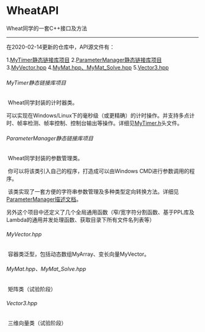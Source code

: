 # WheatAPI
Wheat同学的一套C++接口及方法

------

在2020-02-14更新的仓库中，API源文件有： 

1.[MyTimer静态链接库项目](#MyTimer静态链接库项目)
2.[ParameterManager静态链接库项目](#ParameterManager静态链接库项目)
3.[MyVector.hpp](#MyVector.hpp)
4.[MyMat.hpp、MyMat_Solve.hpp](#MyMat.hpp、MyMat_Solve.hpp)
5.[Vector3.hpp](#Vector3.hpp)



###### MyTimer静态链接库项目

​		Wheat同学封装的计时器类。

​		可以实现在Windows/Linux下的毫秒级（或更精确）的计时操作。并支持多点计时、帧率检测、帧率控制、控制台输出等操作。详细见[MyTimer.h](https://github.com/wheat2018/WheatAPI/include/MyTimer.h)头文件。

###### ParameterManager静态链接库项目

​		Wheat同学封装的参数管理类。

​		你可以将该类引入自己的程序，打造成可以由Windows CMD进行参数调用的程序。

​		该类实现了一套方便的字符串参数管理及多种类型定向转换方法。详细见[ParameterManager描述文档](https://github.com/wheat2018/WheatAPI/source/ParameterManager/ParameterManager描述文档.docx)。

​		另外这个项目中还定义了几个全局通用函数（窄/宽字符分割函数、基于PPL库及Lambda的通用并发处理函数、获取目录下所有文件名列表等）

###### MyVector.hpp

​		容器类泛型，包括动态数组MyArray、变长向量MyVector。

###### MyMat.hpp、MyMat_Solve.hpp

​		矩阵类（试验阶段）

###### Vector3.hpp

​		三维向量类（试验阶段）